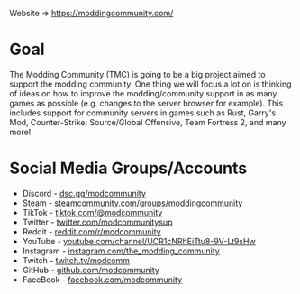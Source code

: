 Website => https://moddingcommunity.com/

# Goal
The Modding Community (TMC) is going to be a big project aimed to support the modding community. One thing we will focus a lot on is thinking of ideas on how to improve the modding/community support in as many games as possible (e.g. changes to the server browser for example). This includes support for community servers in games such as Rust, Garry's Mod, Counter-Strike: Source/Global Offensive, Team Fortress 2, and many more!

# Social Media Groups/Accounts
* Discord - [dsc.gg/modcommunity](https://dsc.gg/modcommunity)
* Steam - [steamcommunity.com/groups/moddingcommunity](https://steamcommunity.com/groups/moddingcommunity)
* TikTok - [tiktok.com/@modcommunity](https://tiktok.com/@modcommunity)
* Twitter - [twitter.com/modcommunitysup](https://twitter.com/modcommunitysup)
* Reddit - [reddit.com/r/modcommunity](https://reddit.com/r/modcommunity)
* YouTube - [youtube.com/channel/UCR1cNRhEiTtu8-9V-Lt9sHw](https://youtube.com/channel/UCR1cNRhEiTtu8-9V-Lt9sHw)
* Instagram - [instagram.com/the_modding_community](https://instagram.com/the_modding_community)
* Twitch - [twitch.tv/modcomm](https://twitch.tv/modcomm)
* GitHub - [github.com/modcommunity](https://github.com/modcommunity)
* FaceBook - [facebook.com/modcommunity](https://facebook.com/modcommunity)
